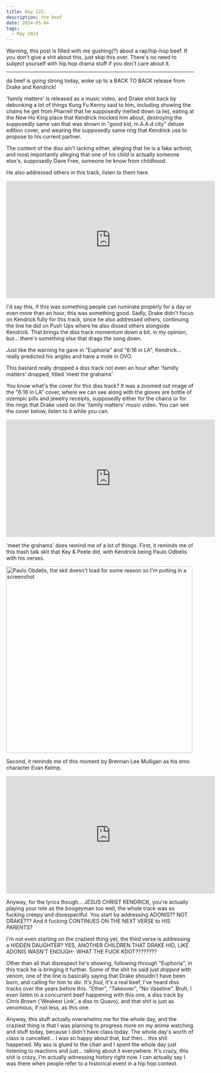 ```yaml
---
title: Day 125.
description: the beef
date: 2024-05-04
tags: 
  - May 2024
---
```


Warning, this post is filled with me gushing(?) about a rap/hip-hop beef. If you don't give a shit about this, just skip this over. There's no need to subject yourself with hip hop drama stuff if you don't care about it.

-----

da beef is going strong today, woke up to a BACK TO BACK release from Drake and Kendrick!

'family matters' is released as a music video, and Drake shot back by debunking a lot of things Kung Fu Kenny said to him, including showing the chains he get from Pharrell that he supposedly melted down (a lie), eating at the New Ho King place that Kendrick mocked him about, destroying the supposedly same van that was shown in "good kid, m.A.A.d city" deluxe edition cover, and wearing the supposedly same ring that Kendrick use to propose to his current partner.

The content of the diss ain't lacking either, alleging that he is a fake activist, and most importantly alleging that one of his child is actually someone else's, supposedly Dave Free, someone he know from childhood.

He also addressed others in this track, listen to them here.

<iframe width="560" height="315" src="https://www.youtube.com/embed/ZkXG3ZrXlbc?si=G01g6Tv9jCrSFoMq" title="YouTube video player" frameborder="0" allow="accelerometer; autoplay; clipboard-write; encrypted-media; gyroscope; picture-in-picture; web-share" referrerpolicy="strict-origin-when-cross-origin" allowfullscreen></iframe>

I'd say this, if this was something people can ruminate properly for a day or even more than an hour, this was something good. Sadly, Drake didn't focus on Kendrick fully for this track, since he also addressed others, continuing the line he did on Push Ups where he also dissed others alongside Kendrick. That brings the diss track momentum down a bit, in my opinion, but... there's something else that drags the song down.

Just like the warning he gave in "Euphoria" and "6:16 in LA", Kendrick... really predicted his angles and have a mole in OVO.

This bastard really dropped a diss track not even an hour after 'familly matters' dropped, titled 'meet the grahams'

You know what's the cover for this diss track? It was a zoomed out image of the "6:16 in LA" cover, where we can see along with the gloves are bottle of ozempic pills and jewelry receipts, supposedly either for the chains or for the rings that Drake used on the 'family matters' music video. You can see the cover below, listen to it while you can.

<iframe width="560" height="315" src="https://www.youtube.com/embed/2QiFl9Dc7D0?si=KnZnGx2N9eIyumOY" title="YouTube video player" frameborder="0" allow="accelerometer; autoplay; clipboard-write; encrypted-media; gyroscope; picture-in-picture; web-share" referrerpolicy="strict-origin-when-cross-origin" allowfullscreen></iframe>

'meet the grahams' does remind me of a lot of things. First, it reminds me of this trash talk skit that Key & Peele did, with Kendrick being Paulo Odbelis with his verses.

<img src="https://cdn.discordapp.com/attachments/1005427409027346512/1236724760885461002/Key__Peele_-_Ultimate_Fighting_Match_Preview.png?ex=66390d30&is=6637bbb0&hm=808e901cecf66fae3619a7cdb3e867bbf19394bedec89f9ba42eec757972e8e9&" width="500px" alt="Paulo Obdelis, the skit doesn't load for some reason so I'm putting in a screenshot"></img>

Second, it reminds me of this moment by Brennan Lee Mulligan as his emo character Evan Kelmp.

<iframe width="560" height="315" src="https://www.youtube.com/embed/R8bHeD5PZgQ" title="YouTube video player" frameborder="0" allow="accelerometer; autoplay; clipboard-write; encrypted-media; gyroscope; picture-in-picture; web-share" referrerpolicy="strict-origin-when-cross-origin" allowfullscreen></iframe>

Anyway, for the lyrics though... JESUS CHRIST KENDRICK, you're actually playing your role as the boogeyman too well, the whole track was so fucking creepy and disrespectful. You start by addressing ADONIS?? NOT DRAKE??? And it fucking CONTINUES ON THE NEXT VERSE to HIS *PARENTS*?

I'm not even starting on the craziest thing yet, the third verse is addressing a HIDDEN DAUGHTER? YES, ANOTHER CHILDREN THAT DRAKE HID, LIKE ADONIS WASN'T ENOUGH- WHAT THE FUCK KDOT????????

Other than all that disrespect he's showing, following through "Euphoria", in this track he is bringing it further. Some of the shit he said just *dripped* with venom, one of the line is basically saying that Drake shouldn't have been born, and calling for him to *die*. It's *foul*, it's a real beef, I've heard diss tracks over the years before this. "Ether", "Takeover", "No Vaseline". Bruh, I even listen to a concurrent beef happening with this one, a diss track by *Chris Brown* ('Weakest Link', a diss to Quavo), and that shit is just as venomous, if not less, as this one.

Anyway, this stuff actually overwhelms me for the whole day, and the craziest thing is that I was planning to progress more on my anime watching and stuff today, because I didn't have class today. The whole day's worth of class is cancelled... I was so happy about that, but then... this shit happened. My ass is glued to the chair and I spent the whole day just listening to reactions and just... talking about it everywhere. It's crazy, this shit is crazy, I'm actually witnessing history right now. I can actually say I was there when people refer to a historical event in a hip hop context. 